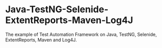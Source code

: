 # Java-TestNG-Selenide-ExtentReports-Maven-Log4J
The example of Test Automation Framework on Java, TestNG, Selenide, ExtentReports, Maven and Log4J.
